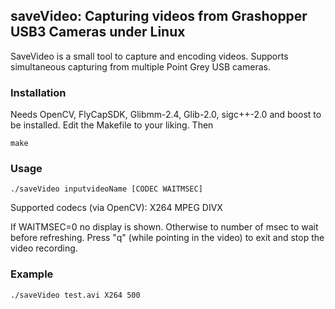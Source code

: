## saveVideo:  Capturing videos from Grashopper USB3 Cameras under Linux

SaveVideo is a small tool to capture and encoding videos. Supports simultaneous capturing from multiple Point Grey USB cameras. 

### Installation

Needs OpenCV, FlyCapSDK, Glibmm-2.4, Glib-2.0, sigc++-2.0 and boost to be installed.  Edit the Makefile to your liking. Then

~~~~
make
~~~~

### Usage
~~~~
./saveVideo inputvideoName [CODEC WAITMSEC] 
~~~~
Supported codecs (via OpenCV): X264 MPEG DIVX 

If WAITMSEC=0 no display is shown. Otherwise to number of msec to wait before refreshing. Press "q" (while pointing in the video) to exit and stop the video recording. 

### Example
~~~~
./saveVideo test.avi X264 500
~~~~






